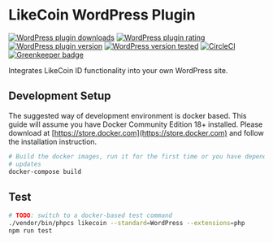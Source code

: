 # LikeCoin WordPress Plugin

[![WordPress plugin downloads](https://img.shields.io/wordpress/plugin/dt/likecoin.svg)](https://wordpress.org/plugins/likecoin/)
[![WordPress plugin rating](https://img.shields.io/wordpress/plugin/r/likecoin.svg)](https://wordpress.org/plugins/likecoin/)
[![WordPress plugin version](https://img.shields.io/wordpress/plugin/v/likecoin.svg)](https://wordpress.org/plugins/likecoin/)
[![WordPress version tested](https://img.shields.io/wordpress/v/likecoin.svg)](https://wordpress.org/plugins/likecoin/)
[![CircleCI](https://circleci.com/gh/likecoin/likecoin-wordpress.svg?style=svg)](https://circleci.com/gh/likecoin/likecoin-wordpress)
[![Greenkeeper badge](https://badges.greenkeeper.io/likecoin/likecoin-wordpress.svg)](https://greenkeeper.io/)

Integrates LikeCoin ID functionality into your own WordPress site.

## Development Setup

The suggested way of development environment is docker based. This guide will
assume you have Docker Community Edition 18+ installed. Please download at
[https://store.docker.com](https://store.docker.com) and follow the
installation instruction.

``` bash
# Build the docker images, run it for the first time or you have dependency
# updates
docker-compose build
```

## Test

``` bash
# TODO: switch to a docker-based test command
./vendor/bin/phpcs likecoin --standard=WordPress --extensions=php
npm run test
```
